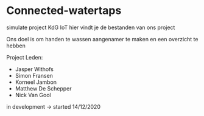 # Connected-watertaps
simulate project KdG IoT
hier vindt je de bestanden van ons project 

Ons doel is om handen te wassen aangenamer te maken en een overzicht te hebben

Project Leden:

- Jasper Withofs
- Simon Fransen
- Korneel Jambon
- Matthew De Schepper
- Nick Van Gool

in development -> started 14/12/2020
